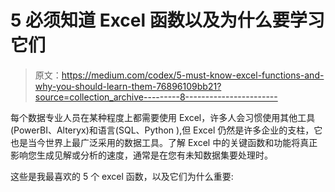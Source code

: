 # 5 必须知道 Excel 函数以及为什么要学习它们

> 原文：<https://medium.com/codex/5-must-know-excel-functions-and-why-you-should-learn-them-76896109bb21?source=collection_archive---------8----------------------->

每个数据专业人员在某种程度上都需要使用 Excel，许多人会习惯使用其他工具(PowerBI、Alteryx)和语言(SQL、Python ),但 Excel 仍然是许多企业的支柱，它也是当今世界上最广泛采用的数据工具。了解 Excel 中的关键函数和功能将真正影响您生成见解或分析的速度，通常是在您有未知数据集要处理时。

这些是我最喜欢的 5 个 excel 函数，以及它们为什么重要: